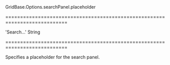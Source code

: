 <!--id-->GridBase.Options.searchPanel.placeholder<!--/id-->
===========================================================================
<!--default-->'Search...'<!--/default-->
<!--type-->String<!--/type-->
===========================================================================

<!--shortDescription-->
Specifies a placeholder for the search panel.
<!--/shortDescription-->

<!--fullDescription-->

<!--/fullDescription-->